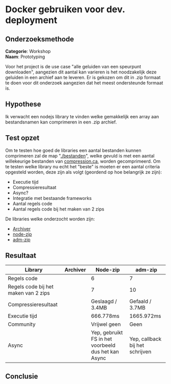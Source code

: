 # Docker gebruiken voor dev. deployment

## Onderzoeksmethode

**Categorie**: Workshop <br />
**Naam**: Prototyping

Voor het project is de use case "alle geluiden van een speurpunt downloaden", aangezien dit aantal kan varieren is het noodzakelijk deze geluiden in een archief aan te leveren. Er is gekozen om dit in .zip formaat te doen voor dit onderzoek aangezien dat het meest ondersteunde formaat is.

## Hypothese

Ik verwacht een nodejs library te vinden welke gemakkelijk een array aan bestandsnamen kan comprimeren in een .zip archief.

## Test opzet

Om te testen hoe goed de libraries een aantal bestanden kunnen comprimeren zal de map "[./bestanden](./bestanden)", welke gevuld is met een aantal willekeurige bestanden van [compression.ca](http://compression.ca/act/act-files.html), worden gecomprimeerd. Om te testen welke library nu echt het "beste" is moeten er een aantal criteria opgesteld worden, deze zijn als volgt (geordend op hoe belangrijk ze zijn):

- Executie tijd
- Compressieresultaat
- Async?
- Integratie met bestaande frameworks
- Aantal regels code
- Aantal regels code bij het maken van 2 zips

De libraries welke onderzocht worden zijn:

- [Archiver](https://www.npmjs.com/package/archiver)
- [node-zip](https://www.npmjs.com/package/node-zip)
- [adm-zip](https://www.npmjs.com/package/adm-zip)

## Resultaat

| Library                              | Archiver | Node-zip | adm-zip |
|--------------------------------------|----------|----------|---------|
| Regels code                          |          |    6      |    7     |
| Regels code bij het maken van 2 zips |          |    7      |    10     |
| Compressieresultaat                  |          |    Geslaagd / 3.4MB      |  Gefaald / 3.7MB       |
| Executie tijd                        |          |     666.778ms     |   1665.972ms      |
| Community                            |          |     Vrijwel geen     | Geen |
| Async                                |          |     Yep, gebruikt FS in het voorbeeld dus het kan Async     | Yep, callback bij het schrijven |

## Conclusie


